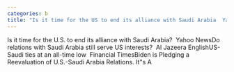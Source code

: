 ```yaml
---
categories: b
title: "Is it time for the US to end its alliance with Saudi Arabia  Yahoo News"
---
```

Is it time for the U.S. to end its alliance with Saudi Arabia?&nbsp;&nbsp;Yahoo NewsDo relations with Saudi Arabia still serve US interests?&nbsp;&nbsp;Al Jazeera EnglishUS-Saudi ties at an all-time low&nbsp;&nbsp;Financial TimesBiden is Pledging a Reevaluation of U.S.-Saudi Arabia Relations. It"s A